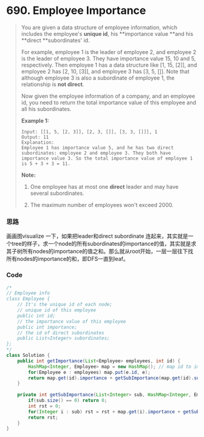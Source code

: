 # 690. Employee Importance

> You are given a data structure of employee information, which includes the employee's **unique id**, his **importance value **and his **direct **subordinates' id.
>
> For example, employee 1 is the leader of employee 2, and employee 2 is the leader of employee 3. They have importance value 15, 10 and 5, respectively. Then employee 1 has a data structure like \[1, 15, \[2\]\], and employee 2 has \[2, 10, \[3\]\], and employee 3 has \[3, 5, \[\]\]. Note that although employee 3 is also a subordinate of employee 1, the relationship is **not direct**.
>
> Now given the employee information of a company, and an employee id, you need to return the total importance value of this employee and all his subordinates.
>
> **Example 1:**
>
> ```
> Input: [[1, 5, [2, 3]], [2, 3, []], [3, 3, []]], 1
> Output: 11
> Explanation:
> Employee 1 has importance value 5, and he has two direct subordinates: employee 2 and employee 3. They both have importance value 3. So the total importance value of employee 1 is 5 + 3 + 3 = 11.
> ```
>
> **Note:**
>
> 1. One employee has at most one **direct** leader and may have several subordinates.
>
> 2. The maximum number of employees won't exceed 2000.

### 思路

画画图visualize 一下，如果把leader和direct subordinate 连起来，其实就是一个tree的样子，求一个node的所有subordinates的importance的值，其实就是求其子树所有nodes的importance的值之和。那么就从root开始，一层一层往下找所有nodes的importance的和，即DFS一直到leaf。

### Code

```java
/*
// Employee info
class Employee {
    // It's the unique id of each node;
    // unique id of this employee
    public int id;
    // the importance value of this employee
    public int importance;
    // the id of direct subordinates
    public List<Integer> subordinates;
};
*/
class Solution {
    public int getImportance(List<Employee> employees, int id) {
        HashMap<Integer, Employee> map = new HashMap(); // map id to importance number
        for(Employee e : employees) map.put(e.id, e);
        return map.get(id).importance + getSubImportance(map.get(id).subordinates, map);
    }
    
    private int getSubImportance(List<Integer> sub, HashMap<Integer, Employee> map) {
        if(sub.size() == 0) return 0;
        int rst = 0;
        for(Integer i : sub) rst = rst + map.get(i).importance + getSubImportance(map.get(i).subordinates, map);
        return rst;
    }
}
```



